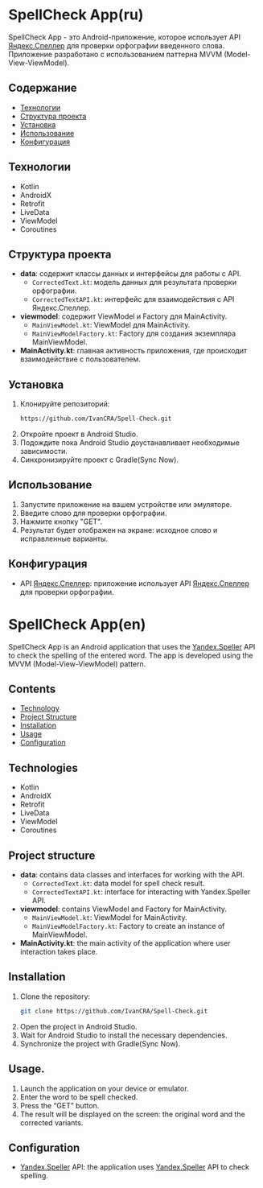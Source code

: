 # SpellCheck App(ru)

SpellCheck App - это Android-приложение, которое использует API [Яндекс.Спеллер](https://yandex.ru/dev/speller/ "Яндекс.Спеллер") для проверки орфографии введенного слова. Приложение разработано с использованием паттерна MVVM (Model-View-ViewModel).

## Содержание

- [Технологии](#технологии)
- [Структура проекта](#структура-проекта)
- [Установка](#установка)
- [Использование](#использование)
- [Конфигурация](#конфигурация)

## Технологии

- Kotlin
- AndroidX
- Retrofit
- LiveData
- ViewModel
- Coroutines

## Структура проекта

- **data**: содержит классы данных и интерфейсы для работы с API.
  - `CorrectedText.kt`: модель данных для результата проверки орфографии.
  - `CorrectedTextAPI.kt`: интерфейс для взаимодействия с API Яндекс.Спеллер.
- **viewmodel**: содержит ViewModel и Factory для MainActivity.
  - `MainViewModel.kt`: ViewModel для MainActivity.
  - `MainViewModelFactory.kt`: Factory для создания экземпляра MainViewModel.
- **MainActivity.kt**: главная активность приложения, где происходит взаимодействие с пользователем.

## Установка

1. Клонируйте репозиторий:
   ```bash
   https://github.com/IvanCRA/Spell-Check.git
   ```
2. Откройте проект в Android Studio.
3. Подождите пока Android Studio доустанавливает необходимые зависимости.
4. Синхронизируйте проект с Gradle(Sync Now).

## Использование

1. Запустите приложение на вашем устройстве или эмуляторе.
2. Введите слово для проверки орфографии.
3. Нажмите кнопку "GET".
4. Результат будет отображен на экране: исходное слово и исправленные варианты.

## Конфигурация
* API [Яндекс.Спеллер](https://yandex.ru/dev/speller/ "Яндекс.Спеллер"): приложение использует API [Яндекс.Спеллер](https://yandex.ru/dev/speller/ "Яндекс.Спеллер") для проверки орфографии.

# SpellCheck App(en)

SpellCheck App is an Android application that uses the [Yandex.Speller](https://yandex.ru/dev/speller/ "Yandex.Speller") API to check the spelling of the entered word. The app is developed using the MVVM (Model-View-ViewModel) pattern.

## Contents

- [Technology](#technology)
- [Project Structure](#project-structure)
- [Installation](#installation)
- [Usage](#usage)
- [Configuration](#configuration)

## Technologies

- Kotlin
- AndroidX
- Retrofit
- LiveData
- ViewModel
- Coroutines

## Project structure

- **data**: contains data classes and interfaces for working with the API.
  - `CorrectedText.kt`: data model for spell check result.
  - `CorrectedTextAPI.kt`: interface for interacting with Yandex.Speller API.
- **viewmodel**: contains ViewModel and Factory for MainActivity.
  - `MainViewModel.kt`: ViewModel for MainActivity.
  - `MainViewModelFactory.kt`: Factory to create an instance of MainViewModel.
- **MainActivity.kt**: the main activity of the application where user interaction takes place.

## Installation

1. Clone the repository:
   ```bash
   git clone https://github.com/IvanCRA/Spell-Check.git
   ```
2. Open the project in Android Studio.
3. Wait for Android Studio to install the necessary dependencies.
4. Synchronize the project with Gradle(Sync Now).

## Usage.

1. Launch the application on your device or emulator.
2. Enter the word to be spell checked.
3. Press the “GET” button.
4. The result will be displayed on the screen: the original word and the corrected variants.

## Configuration
* [Yandex.Speller](https://yandex.ru/dev/speller/ "Yandex.Speller") API: the application uses [Yandex.Speller](https://yandex.ru/dev/speller/ "Yandex.Speller") API to check spelling.